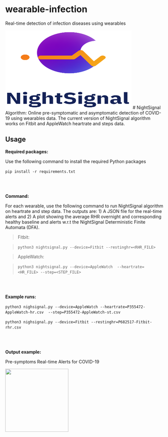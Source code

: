 # wearable-infection
Real-time detection of infection diseases using wearables



<img src="images/NightSignal.png" width="400" height="250">
# NightSignal Algorithm:
Online pre-symptomatic and asymptomatic detection of COVID-19 using wearables data. The current version of NightSignal algorithm works on Fitbit and AppleWatch heartrate and steps data.

## Usage

**Required packages:**

  Use the following command to install the required Python packages

  ```pip install -r requirements.txt```

<br/>
<br/>

**Command:**

  For each wearable, use the following command to run NightSignal algorithm on heartrate and step data. The outputs are: 1) A JSON file for the real-time alerts and 2) A plot showing the average RHR overnight and corresponding healthy baseline and alerts w.r.t the NightSignal Deterministic Finite Automata (DFA).    

> Fitbit:

> ``` python3 nightsignal.py --device=Fitbit --restinghr=<RHR_FILE> ```

> AppleWatch:

> ``` python3 nightsignal.py --device=AppleWatch  --heartrate=<HR_FILE> --step=<STEP_FILE> ```

<br/>
<br/>

**Example runs:**

`python3 nighsignal.py --device=AppleWatch --heartrate=P355472-AppleWatch-hr.csv  --step=P355472-AppleWatch-st.csv`

`python3 nighsignal.py --device=Fitbit --restinghr=P682517-Fitbit-rhr.csv`

<br/>
<br/>

**Output example:**

Pre-symptoms Real-time Alerts for COVID-19  

<img src="images/sample_output.png" width="200" height="200">
